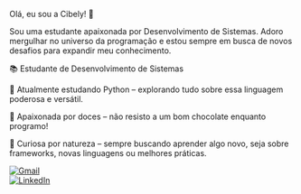 Olá, eu sou a Cibely! 👋

Sou uma estudante apaixonada por Desenvolvimento de Sistemas. Adoro mergulhar no universo da programação e estou sempre em busca de novos desafios para expandir meu conhecimento.

📚 Estudante de Desenvolvimento de Sistemas

🐍 Atualmente estudando Python – explorando tudo sobre essa linguagem poderosa e versátil.

🍫 Apaixonada por doces – não resisto a um bom chocolate enquanto programo!

🤔 Curiosa por natureza – sempre buscando aprender algo novo, seja sobre frameworks, novas linguagens ou melhores práticas.




  <a href="mailto:melocibely33@gmail" target="_blank" rel="noopener noreferrer">
    <img src="https://img.shields.io/badge/-Gmail-D14836?style=for-the-badge&logo=gmail&logoColor=white" alt="Gmail" />
  </a>
</div>

<div>
  <a href="https://www.linkedin.com/in/cibely-sousa-a8812b370" target="_blank" rel="noopener noreferrer">
    <img src="https://img.shields.io/badge/-LinkedIn-0A66C2?style=for-the-badge&logo=linkedin&logoColor=white" alt="LinkedIn" />
  </a>


